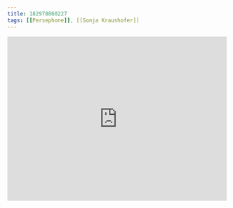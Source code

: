 ```yaml
---
title: 182978860227
tags: [[Persephone]], [[Sonja Kraushofer]]
---
```

<iframe allow="accelerometer; autoplay; clipboard-write; encrypted-media; gyroscope; picture-in-picture" allowfullscreen="" frameborder="0" height="375" id="youtube_iframe" src="https://www.youtube.com/embed/xcghjWifz74?feature=oembed&amp;enablejsapi=1&amp;origin=https://safe.txmblr.com&amp;wmode=opaque" width="500"></iframe>